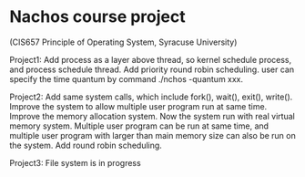 # Nachos course project 
(CIS657 Principle of Operating System, Syracuse University)

Project1: 
Add process as a layer above thread, so kernel schedule process, and process schedule thread.
Add priority round robin scheduling. user can specify the time quantum by command ./nchos -quantum xxx.
          
Project2: 
Add same system calls, which include fork(), wait(), exit(), write().
Improve the system to allow multiple user program run at same time.
Improve the memory allocation system. Now the system run with real virtual memory system. Multiple user program can be run at same time, and multiple user program with larger than main memory size can also be run on the system.
Add round robin scheduling.

Project3: 
File system is in progress
          

